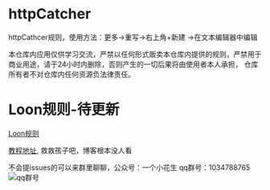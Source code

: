 # httpCatcher
httpCathcer规则，使用方法：更多->重写->右上角+新建 ->在文本编辑器中编辑

本仓库内应用仅供学习交流，严禁以任何形式贩卖本仓库内提供的规则，严禁用于商业用途，请于24小时内删除，否则产生的一切后果将由使用者本人承担， 仓库所有者不对仓库内任何资源负法律责任。

# Loon规则-待更新
[Loon规则](https://github.com/yukerui/Loon-rules)

[教程地址](https://blog.930113.xyz), 救救孩子吧，博客根本没人看

不会提issues的可以来群里聊聊，公众号：一个小花生    qq群号：1034788765
![qq群号](https://s1.ax1x.com/2020/05/16/Yyo0vd.jpg)
